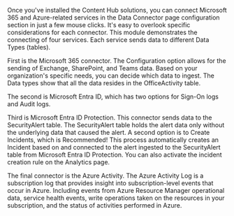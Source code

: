 Once you've installed the Content Hub solutions, you can connect Microsoft 365 and Azure-related services in the Data Connector page configuration section in just a few mouse clicks.  It's easy to overlook specific considerations for each connector.  This module demonstrates the connecting of four services. Each service sends data to different Data Types (tables).

First is the Microsoft 365 connector. The Configuration option allows for the sending of Exchange, SharePoint, and Teams data.  Based on your organization's specific needs, you can decide which data to ingest. The Data types show that all the data resides in the OfficeActivity table.

The second is Microsoft Entra ID, which has two options for Sign-On logs and Audit logs.

Third is Microsoft Entra ID Protection. This connector sends data to the SecurityAlert table. The SecurityAlert table holds the alert data only without the underlying data that caused the alert. A second option is to Create Incidents, which is Recommended! This process automatically creates an Incident based on and connected to the alert ingested to the SecurityAlert table from Microsoft Entra ID Protection. You can also activate the incident creation rule on the Analytics page.

The final connector is the Azure Activity. The Azure Activity Log is a subscription log that provides insight into subscription-level events that occur in Azure. Including events from Azure Resource Manager operational data, service health events, write operations taken on the resources in your subscription, and the status of activities performed in Azure.
